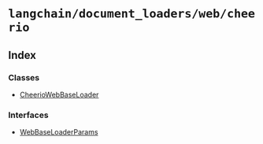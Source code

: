 `langchain/document_loaders/web/cheerio`
========================================

Index[​](#index "Direct link to Index")
---------------------------------------

### Classes[​](#classes "Direct link to Classes")

*   [CheerioWebBaseLoader](/docs/api/document_loaders_web_cheerio/classes/CheerioWebBaseLoader)

### Interfaces[​](#interfaces "Direct link to Interfaces")

*   [WebBaseLoaderParams](/docs/api/document_loaders_web_cheerio/interfaces/WebBaseLoaderParams)